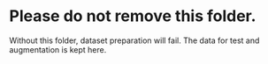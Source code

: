 # Please do not remove this folder.
Without this folder, dataset preparation will fail. The data for test and augmentation is kept here.
